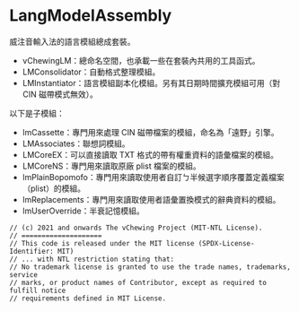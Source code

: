 # LangModelAssembly

威注音輸入法的語言模組總成套裝。

- vChewingLM：總命名空間，也承載一些在套裝內共用的工具函式。
- LMConsolidator：自動格式整理模組。
- LMInstantiator：語言模組副本化模組。另有其日期時間擴充模組可用（對 CIN 磁帶模式無效）。

以下是子模組：

- lmCassette：專門用來處理 CIN 磁帶檔案的模組，命名為「遠野」引擎。
- LMAssociates：聯想詞模組。
- LMCoreEX：可以直接讀取 TXT 格式的帶有權重資料的語彙檔案的模組。
- LMCoreNS：專門用來讀取原廠 plist 檔案的模組。
- lmPlainBopomofo：專門用來讀取使用者自訂ㄅ半候選字順序覆蓋定義檔案（plist）的模組。
- lmReplacements：專門用來讀取使用者語彙置換模式的辭典資料的模組。
- lmUserOverride：半衰記憶模組。

```
// (c) 2021 and onwards The vChewing Project (MIT-NTL License).
// ====================
// This code is released under the MIT license (SPDX-License-Identifier: MIT)
// ... with NTL restriction stating that:
// No trademark license is granted to use the trade names, trademarks, service
// marks, or product names of Contributor, except as required to fulfill notice
// requirements defined in MIT License.
```
